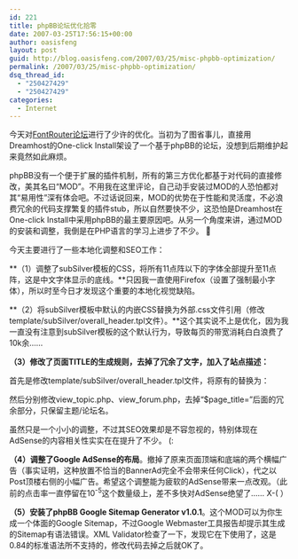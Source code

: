 ```yaml
---
id: 221
title: phpBB论坛优化拾零
date: 2007-03-25T17:56:15+00:00
author: oasisfeng
layout: post
guid: http://blog.oasisfeng.com/2007/03/25/misc-phpbb-optimization/
permalink: /2007/03/25/misc-phpbb-optimization/
dsq_thread_id:
  - "250427429"
  - "250427429"
categories:
  - Internet
---
```

今天对[FontRouter论坛](http://fontrouter.oasisfeng.com/forum/)进行了少许的优化。当初为了图省事儿，直接用Dreamhost的One-click Install架设了一个基于phpBB的论坛，没想到后期维护起来竟然如此麻烦。

phpBB没有一个便于扩展的插件机制，所有的第三方优化都基于对代码的直接修改，美其名曰“MOD”。不用我在这里评论，自己动手安装过MOD的人恐怕都对其“易用性”深有体会吧。不过话说回来，MOD的优势在于性能和灵活度，不必浪费冗余的代码支撑繁复的插件stub，所以自然要快不少，这恐怕是Dreamhost在One-click Install中采用phpBB的最主要原因吧。从另一个角度来讲，通过MOD的安装和调整，我倒是在PHP语言的学习上进步了不少。 🙂

今天主要进行了一些本地化调整和SEO工作：

**（1）调整了subSilver模板的CSS，将所有11点阵以下的字体全部提升至11点阵，这是中文字体显示的底线。**只因我一直使用Firefox（设置了强制最小字体），所以时至今日才发现这个重要的本地化视觉缺陷。

**（2）将subSilver模板中默认的内嵌CSS替换为外部.css文件引用（修改template/subSilver/overall_header.tpl文件）。**这个其实说不上是优化，因为我一直没有注意到subSilver模板的这个默认行为，导致每页的带宽消耗白白浪费了10k余……

**（3）修改了页面TITLE的生成规则，去掉了冗余了文字，加入了站点描述：**
  
首先是修改template/subSilver/overall_header.tpl文件，将原有的<title>&#8230;</title>替换为：

<title>{PAGE\_TITLE} :: {SITENAME} &#8211; {SITE\_DESCRIPTION}</title>

然后分别修改view\_topic.php、view\_forum.php，去掉“$page_title=”后面的冗余部分，只保留主题/论坛名。

虽然只是一个小小的调整，不过其SEO效果却是不容忽视的，特别体现在AdSense的内容相关性实实在在提升了不少。 (:

**（4）调整了Google AdSense的布局**。撤掉了原来页面顶端和底端的两个横幅广告（事实证明，这种放置不恰当的BannerAd完全不会带来任何Click），代之以Post顶楼右侧的小幅广告。希望这个调整能为疲软的AdSense带来一点改观。（此前的点击率一直停留在10<sup>-5</sup>这个数量级上，差不多快对AdSense绝望了…… X-( ）

**（5）安装了phpBB Google Sitemap Generator v1.0.1**。这个MOD可以为你生成一个体面的Google Sitemap，不过Google Webmaster工具报告却提示其生成的Sitemap有语法错误。XML Validator检查了一下，发现它在<sitemap>下使用了<changefreq>，这是0.84的标准语法所不支持的，修改代码去掉之后就OK了。